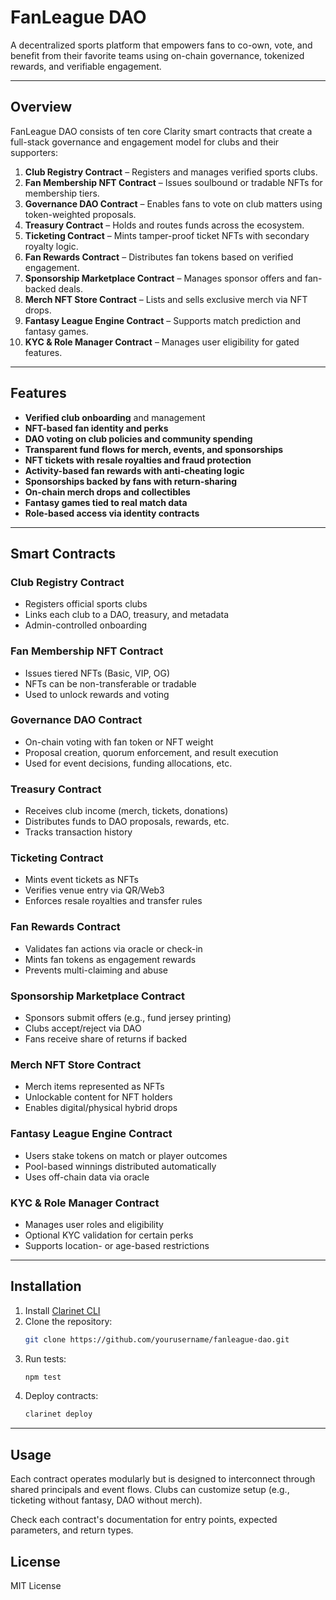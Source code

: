 # FanLeague DAO

A decentralized sports platform that empowers fans to co-own, vote, and benefit from their favorite teams using on-chain governance, tokenized rewards, and verifiable engagement.

---

## Overview

FanLeague DAO consists of ten core Clarity smart contracts that create a full-stack governance and engagement model for clubs and their supporters:

1. **Club Registry Contract** – Registers and manages verified sports clubs.
2. **Fan Membership NFT Contract** – Issues soulbound or tradable NFTs for membership tiers.
3. **Governance DAO Contract** – Enables fans to vote on club matters using token-weighted proposals.
4. **Treasury Contract** – Holds and routes funds across the ecosystem.
5. **Ticketing Contract** – Mints tamper-proof ticket NFTs with secondary royalty logic.
6. **Fan Rewards Contract** – Distributes fan tokens based on verified engagement.
7. **Sponsorship Marketplace Contract** – Manages sponsor offers and fan-backed deals.
8. **Merch NFT Store Contract** – Lists and sells exclusive merch via NFT drops.
9. **Fantasy League Engine Contract** – Supports match prediction and fantasy games.
10. **KYC & Role Manager Contract** – Manages user eligibility for gated features.

---

## Features

- **Verified club onboarding** and management  
- **NFT-based fan identity and perks**  
- **DAO voting on club policies and community spending**  
- **Transparent fund flows for merch, events, and sponsorships**  
- **NFT tickets with resale royalties and fraud protection**  
- **Activity-based fan rewards with anti-cheating logic**  
- **Sponsorships backed by fans with return-sharing**  
- **On-chain merch drops and collectibles**  
- **Fantasy games tied to real match data**  
- **Role-based access via identity contracts**

---

## Smart Contracts

### Club Registry Contract
- Registers official sports clubs
- Links each club to a DAO, treasury, and metadata
- Admin-controlled onboarding

### Fan Membership NFT Contract
- Issues tiered NFTs (Basic, VIP, OG)
- NFTs can be non-transferable or tradable
- Used to unlock rewards and voting

### Governance DAO Contract
- On-chain voting with fan token or NFT weight
- Proposal creation, quorum enforcement, and result execution
- Used for event decisions, funding allocations, etc.

### Treasury Contract
- Receives club income (merch, tickets, donations)
- Distributes funds to DAO proposals, rewards, etc.
- Tracks transaction history

### Ticketing Contract
- Mints event tickets as NFTs
- Verifies venue entry via QR/Web3
- Enforces resale royalties and transfer rules

### Fan Rewards Contract
- Validates fan actions via oracle or check-in
- Mints fan tokens as engagement rewards
- Prevents multi-claiming and abuse

### Sponsorship Marketplace Contract
- Sponsors submit offers (e.g., fund jersey printing)
- Clubs accept/reject via DAO
- Fans receive share of returns if backed

### Merch NFT Store Contract
- Merch items represented as NFTs
- Unlockable content for NFT holders
- Enables digital/physical hybrid drops

### Fantasy League Engine Contract
- Users stake tokens on match or player outcomes
- Pool-based winnings distributed automatically
- Uses off-chain data via oracle

### KYC & Role Manager Contract
- Manages user roles and eligibility
- Optional KYC validation for certain perks
- Supports location- or age-based restrictions

---

## Installation

1. Install [Clarinet CLI](https://docs.hiro.so/clarinet/getting-started)
2. Clone the repository:
   ```bash
   git clone https://github.com/yourusername/fanleague-dao.git
   ```
3. Run tests:
    ```bash
    npm test
    ```
4. Deploy contracts:
    ```bash
    clarinet deploy
    ```

---

## Usage

Each contract operates modularly but is designed to interconnect through shared principals and event flows. Clubs can customize setup (e.g., ticketing without fantasy, DAO without merch).

Check each contract's documentation for entry points, expected parameters, and return types.

## License

MIT License